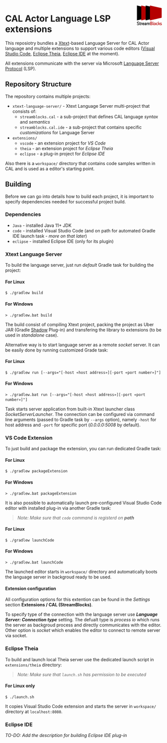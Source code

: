 
<img src="https://github.com/streamblocks/streamblocks-vscode/blob/xtext-language-server/doc/streamblocks-logo.png" align="right"
     alt="StreamBlocks Logo" width="80">
# CAL Actor Language LSP extensions

This reposiotry bundles a [Xtext][1]-based Language Server for CAL Actor language and multiple extensions to support various code editors ([Visual Studio Code][2], [Eclipse Theia][3], [Eclipse IDE][4] at the moment).

All extensions communicate with the server via Microsoft [Language Server Protocol][5] (LSP).

## Repository Structure

The repository contains multiple projects:
- `xtext-language-server/` - Xtext Language Server multi-project that consists of:
    - `streamblocks.cal` - a sub-project that defines CAL language *syntax* and *semantics*
    - `streamblocks.cal.ide` - a sub-project that contains specific *customizations* for Language Server
- `extensions/`
    - `vscode` - an extension project for *VS Code*
    - `theia` - an extension project for *Eclipse Theia*
    - `eclipse` - a plug-in project for *Eclipse IDE*

Also there is a `workspace/` directory that contains code samples written in CAL and is used as a editor's starting point.

## Building

Before we can go into details how to build each project, it is important to specify dependencies needed for successful project build.

### Dependencies
- `Java` - installed Java 11+ JDK
- `code` - installed Visual Studio Code (and on path for automated Gradle IDE launch task - *more on that later*)
- `eclipse` - installed Eclipse IDE (only for its plugin)

### Xtext Language Server

To build the language server, just run *default* Gradle task for building the project:

#### For Linux

```
$ ./gradlew build
```

#### For Windows

```
> ./gradlew.bat build
```

The build consist of compiling Xtext project, packing the project as Uber JAR (Gradle [Shadow][6] Plug-in) and transfering the library to extensions (to be used in *standalone* case).

Alternative way is to start language server as a remote *socket* server. It can be easily done by running customized Grade task:

#### For Linux

```
$ ./gradlew run [--args="[-host «host address»][-port «port number»]"]
```

#### For Windows

```
> ./gradlew.bat run [--args="[-host «host address»][-port «port number»]"]
```

Task starts server application from built-in Xtext launcher class *SocketServerLauncher*. The connection can be configured via command line arguments (passed to Gradle task by `--args` option), namely `-host` for host address and `-port` for specific port (*0.0.0.0:5008* by default).

### VS Code Extension

To just build and package the extension, you can run dedicated Gradle task:

#### For Linux

```
$ ./gradlew packageExtension
```

#### For Windows

```
> ./gradlew.bat packageExtension
```

It is also possible to automatically launch pre-configured Visual Studio Code editor with installed plug-in via another Gradle task:

> *Note: Make sure that `code` command is registerd on **path***

#### For Linux

```
$ ./gradlew launchCode
```

#### For Windows

```
> ./gradlew.bat launchCode
```
 
The launched editor starts in `workspace/` directory and automatically boots the language server in backgroud ready to be used. 

#### Extension configuration

All configuration options for this extention can be found in the *Settings* section **Extensions / CAL (StreamBlocks)**.

To specify type of the connection with the language server use ***Language Server: Connection type*** setting. The defualt type is *process io* which runs the server as backgroud process and directly communicates with the editor. Other option is *socket* which enables the editor to connect to remote server via socket.

### Eclipse Theia

To build and launch local Theia server use the dedicated launch script in `extensions/theia` directory:

> *Note: Make sure that `launch.sh` has permission to be executed*

#### For Linux only

```
$ ./launch.sh
```

It copies Visual Studio Code extension and starts the server in `workspace/` directory at `localhost:8080`.

### Eclipse IDE

*TO-DO: Add the description for building Eclipse IDE plug-in*


[1]: https://www.eclipse.org/Xtext/index.html
[2]: https://code.visualstudio.com/
[3]: https://theia-ide.org/
[4]: https://www.eclipse.org/eclipseide/
[5]: https://microsoft.github.io/language-server-protocol/
[6]: https://imperceptiblethoughts.com/shadow/
